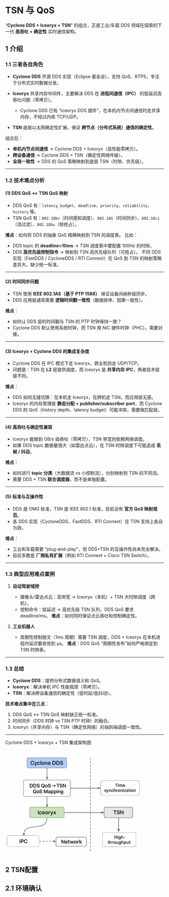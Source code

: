 # TSN 与 QoS

“**Cyclone DDS + Iceoryx + TSN**” 的组合，正是工业/车载 DDS 领域在探索的下一代 **高吞吐 + 确定性** 实时通信架构。


## 1 介绍

### 1.1 三者各自角色

* **Cyclone DDS**
  开源 DDS 实现（Eclipse 基金会），支持 QoS、RTPS，专注于分布式实时数据分发。

* **Iceoryx**
  共享内存中间件，主要解决 DDS 在 **进程间通信（IPC）** 的低延迟高吞吐问题（零拷贝）。

  * Cyclone DDS 已有 “iceoryx DDS 插件”，在本机内节点间通信时走共享内存，不经过内核 TCP/UDP。

* **TSN**
  底层以太网确定性扩展，保证 **跨节点（分布式系统）通信的确定性**。

组合后：

* **单机内节点间通信** → Cyclone DDS + Iceoryx（高性能零拷贝）。
* **跨设备通信** → Cyclone DDS + TSN（确定性网络传输）。
* **全局一致性** → DDS 的 QoS 策略映射到底层 TSN（时隙、优先级）。

---

### 1.2 技术难点分析

#### (1) DDS QoS ↔ TSN QoS 映射

* DDS QoS 有：`latency_budget`、`deadline`、`priority`、`reliability`、`history` 等。
* TSN QoS 有：`802.1Qbv`（时间感知调度）、`802.1AS`（时间同步）、`802.1Qci`（流过滤）、`802.1Qbu`（帧抢占）。

**难点**：如何将 DDS 的抽象 QoS 精确映射到 TSN 的调度表。
比如：

* DDS topic 的 **deadline=10ms** → TSN 调度表中要配置 100Hz 的时隙。
* DDS **高优先级控制指令** → 映射到 TSN 高优先级队列（可抢占）。
  不同 DDS 实现（FastDDS / CycloneDDS / RTI Connext）在 QoS 到 TSN 的映射策略差异大，缺少统一标准。

---

#### (2) 时间同步问题

* TSN 使用 **IEEE 802.1AS（基于 PTP 1588）** 保证设备间纳秒级同步。
* DDS 应用层通常需要 **逻辑时间戳一致性**（数据排序、因果一致性）。

**难点**：

* 如何让 DDS 层的时间戳与 TSN 的 PTP 时钟保持一致？
* Cyclone DDS 默认使用系统时钟，而 TSN 用 NIC 硬件时钟（PHC）。需要对接。

---

#### (3) Iceoryx + Cyclone DDS 的集成复杂度

* Cyclone DDS 在 IPC 模式下走 Iceoryx，跨主机则走 UDP/TCP。
* 问题是：TSN 在 **L2** 层提供调度，而 Iceoryx 是 **共享内存 IPC**，两者技术层级不同。

**难点**：

* DDS 如何无缝切换：在本机走 Iceoryx，在跨机走 TSN，而应用层无感。
* Iceoryx 的内存管理是 **静态分配 + publisher/subscriber port**，而 Cyclone DDS 的 QoS（history depth、latency budget）可能冲突，需要做匹配层。

---

#### (4) 高吞吐与确定性兼容

* Iceoryx 能做到 GB/s 级吞吐（零拷贝），TSN 带宽则依赖网络调度。
* 如果 DDS topic 数据量很大（如雷达点云），在 TSN 时隙调度下可能造成 **丢帧 / 抖动**。

**难点**：

* 如何进行 **topic 分类**（大数据流 vs 小控制流），分别映射到 TSN 的不同流。
* 需要 DDS + TSN **联合调度器**，而不是单独配置。

---

#### (5) 标准与互操作性

* DDS 是 OMG 标准，TSN 是 IEEE 802.1 标准，目前没有 **官方 QoS 映射规范**。
* 各 DDS 实现（CycloneDDS、FastDDS、RTI Connext）在 TSN 支持上各自为政。

**难点**：

* 工业和车载需要 “plug-and-play”，但 DDS+TSN 的互操作性尚未完全解决。
* 目前多数是 **厂商私有扩展**（例如 RTI Connext + Cisco TSN Switch）。

---

### 1.3 典型应用难点案例

1. **自动驾驶域控**

   * 摄像头/雷达点云：高带宽 → Iceoryx（本机）+ TSN 大时隙调度（跨机）。
   * 控制命令：低延迟 → 高优先级 TSN 队列，DDS QoS 要求 deadline/ms。
     **难点**：如何同时保证点云吞吐和控制确定性。

2. **工业机器人**

   * 周期性控制报文（1ms 周期）需要 TSN 调度，DDS + Iceoryx 在本机进程内延迟要收敛到 µs。
     **难点**：DDS QoS “周期性发布”如何严格绑定到 TSN 时隙表。

---

### 1.3 总结

* **Cyclone DDS**：提供分布式数据语义和 QoS。
* **Iceoryx**：解决单机 IPC 性能瓶颈（零拷贝）。
* **TSN**：解决跨设备通信的确定性（低时延/低抖动）。

**技术难点集中在三点**：

1. DDS QoS ↔ TSN QoS 映射缺乏统一标准。
2. 时间同步（DDS 时钟 vs TSN PTP 时钟）的融合。
3. Iceoryx（共享内存）与 TSN（确定性网络）的端到端调度一致性。

---
Cyclone DDS + Iceoryx + TSN 集成架构图

![Cyclone DDS + Iceoryx + TSN ](../img/dds_qos.png)

## 2 TSN配置

## 2.1 环境确认

